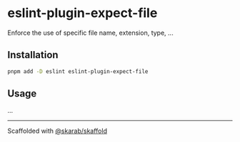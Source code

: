 # eslint-plugin-expect-file

Enforce the use of specific file name, extension, type, ...

## Installation

```bash
pnpm add -D eslint eslint-plugin-expect-file
```

## Usage

...

---

Scaffolded with [@skarab/skaffold](https://www.npmjs.com/package/@skarab/skaffold)
